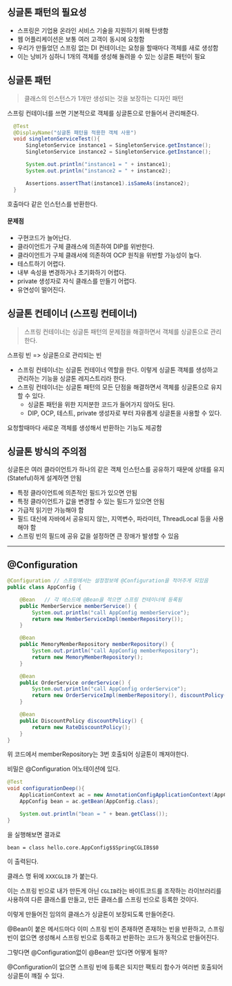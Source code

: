 ## 싱글톤 패턴의 필요성

- 스프링은 기업용 온라인 서비스 기술을 지원하기 위해 탄생함
- 웹 어플리케이션은 보통 여러 고객이 동시에 요청함
- 우리가 만들었던 스프링 없는 DI 컨테이너는 요청을 할때마다 객체를 새로 생성함
- 이는 낭비가 심하니 1개의 객체를 생성해 돌려쓸 수 있는 싱글톤 패턴이 필요

## 싱글톤 패턴

> 클래스의 인스턴스가 1개만 생성되는 것을 보장하는 디자인 패턴

스프링 컨테이너를 쓰면 기본적으로 객체를 싱글톤으로 만들어서 관리해준다.

```java
  @Test
  @DisplayName("싱글톤 패턴을 적용한 객체 사용")
  void singletonServiceTest(){
      SingletonService instance1 = SingletonService.getInstance();
      SingletonService instance2 = SingletonService.getInstance();

      System.out.println("instance1 = " + instance1);
      System.out.println("instance2 = " + instance2);

      Assertions.assertThat(instance1).isSameAs(instance2);
  }
```

호출마다 같은 인스턴스를 반환한다.

#### 문제점

- 구현코드가 늘어난다.
- 클라이언트가 구체 클래스에 의존하여 DIP를 위반한다.
- 클라이언트가 구체 클래서에 의존하여 OCP 원칙을 위반할 가능성이 높다.
- 테스트하기 어렵다.
- 내부 속성을 변경하거나 초기화하기 어렵다.
- private 생성자로 자식 클래스를 만들기 어렵다.
- 유연성이 떨어진다.

## 싱글톤 컨테이너 (스프링 컨테이너)

> 스프링 컨테이너는 싱글톤 패턴의 문제점을 해결하면서 객체를 싱글톤으로 관리한다.

스프링 빈 => 싱글톤으로 관리되는 빈

- 스프링 컨테이너는 싱글톤 컨테이너 역할을 한다. 이렇게 싱글톤 객체를 생성하고 관리하는 기능을 싱글톤 레지스트리라 한다.
- 스프링 컨테이너는 싱글톤 패턴의 모든 단점을 해결하면서 객체를 싱글톤으로 유지할 수 있다.
  - 싱글톤 패턴을 위한 지저분한 코드가 들어가지 않아도 된다.
  - DIP, OCP, 테스트, private 생성자로 부터 자유롭게 싱글톤을 사용할 수 있다.

요청할때마다 새로운 객체를 생성해서 반환하는 기능도 제공함

## 싱글톤 방식의 주의점

싱글톤은 여러 클라이언트가 하나의 같은 객체 인스턴스를 공유하기 때문에 상태를 유지(Stateful)하게 설계하면 안됨

- 특정 클라이언트에 의존적인 필드가 있으면 안됨
- 특정 클라이언트가 값을 변경할 수 있는 필드가 있으면 안됨
- 가급적 읽기만 가능해야 함
- 필드 대신에 자바에서 공유되지 않는, 지역변수, 파라미터, ThreadLocal 등을 사용해야 함
- 스프링 빈의 필드에 공유 값을 설정하면 큰 장애가 발생할 수 있음

---

## @Configuration

```java
@Configuration // 스프링에서는 설정정보에 @Configuration을 적어주게 되있음
public class AppConfig {

    @Bean   // 각 메소드에 @Bean을 적으면 스프링 컨테이너에 등록됨
    public MemberService memberService() {
        System.out.println("call AppConfig memberService");
        return new MemberServiceImpl(memberRepository());
    }

    @Bean
    public MemoryMemberRepository memberRepository() {
        System.out.println("call AppConfig memberRepository");
        return new MemoryMemberRepository();
    }

    @Bean
    public OrderService orderService() {
        System.out.println("call AppConfig orderService");
        return new OrderServiceImpl(memberRepository(), discountPolicy());
    }

    @Bean
    public DiscountPolicy discountPolicy() {
        return new RateDiscountPolicy();
    }
}
```

위 코드에서 memberRepository는 3번 호출되어 싱글톤이 깨져야한다.

비밀은 @Configuration 어노테이션에 있다.

```java
@Test
void configurationDeep(){
    ApplicationContext ac = new AnnotationConfigApplicationContext(AppConfig.class);
    AppConfig bean = ac.getBean(AppConfig.class);

    System.out.println("bean = " + bean.getClass());
}
```

을 실행해보면 결과로

```
bean = class hello.core.AppConfig$$SpringCGLIB$$0
```

이 출력된다.

클래스 명 뒤에 `XXXCGLIB` 가 붙는다.

이는 스프링 빈으로 내가 만든게 아닌 `CGLIB`라는 바이트코드를 조작하는 라이브러리를 사용하여 다른 클래스를 만들고, 만든 클래스를 스프링 빈으로 등록한 것이다.

이렇게 만들어진 임의의 클래스가 싱글톤이 보장되도록 만들어준다.

@Bean이 붙은 메서드마다 이미 스프링 빈이 존재하면 존재하는 빈을 반환하고, 스프링 빈이 없으면 생성해서 스프링 빈으로 등록하고 반환하는 코드가 동적으로 만들어진다.

그렇다면 @Configuration없이 @Bean만 있다면 어떻게 될까?

@Configuration이 없으면 스프링 빈에 등록은 되지만 팩토리 함수가 여러번 호출되어 싱글톤이 꺠질 수 있다.
